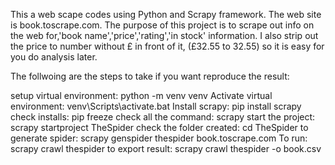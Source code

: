 This a web scape codes using Python and Scrapy framework. The web site is book.toscrape.com.
The purpose of this project is to scrape out info on the web for,'book name','price','rating','in stock' information.
I also strip out the price to number without £ in front of it,  (£32.55 to 32.55) so it is easy for you do analysis later.

The follwoing are the steps to take if you want reproduce the result:

setup virtual environment:       python -m venv venv
Activate virtual environment:    venv\Scripts\activate.bat
Install scrapy:                  pip install scrapy
check installs:                  pip freeze
check all the command:           scrapy
start the project:               scrapy startproject TheSpider
check the folder created:        cd TheSpider
to generate spider:              scrapy genspider thespider book.toscrape.com
To run:                          scrapy crawl thespider
to export result:               scrapy crawl thespider -o book.csv
